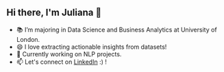 ## Hi there, I'm Juliana 👋
- 📚 I’m majoring in Data Science and Business Analytics at University of London.
- 😄 I love extracting actionable insights from datasets!
- 🌱 Currently working on NLP projects.
- 📫 Let's connect on [LinkedIn](https://www.linkedin.com/in/juliana-charisse-r) :) !

<!--
**julianacharisser/julianacharisser** is a ✨ _special_ ✨ repository because its `README.md` (this file) appears on your GitHub profile.

Here are some ideas to get you started:

- 🔭 I’m currently working on ...
- 🌱 I’m currently learning ...
- 👯 I’m looking to collaborate on ...
- 🤔 I’m looking for help with ...
- 💬 Ask me about ...
- 📫 How to reach me: ...
- 😄 Pronouns: ...
- ⚡ Fun fact: ...
-->
